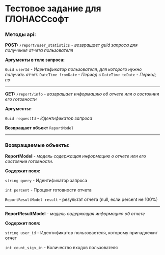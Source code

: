 # Тестовое задание для ГЛОНАССсофт

### Методы api:

**POST:** ``/report/user_statistics`` - *возвращает guid запроса для получения отчета пользователя*

**Аргументы в  теле запроса:**

``Guid userId`` - *Идентификатор пользователя, для которого нужно получить отчет.*
``DateTime fromDate`` - *Период с*
``DateTime toDate`` - *Период по*

------------


**GET:** ``/report/info`` - *возвращает информацию об отчете или о состоянии его готовности*

**Аргументы:**

``Guid requestId`` - *Идентификатор запроса*

**Возвращает объект** ``ReportModel``


------------


### Возвращаемые объекты:

**ReportModel**  - *модель содержащая информацию о отчете или его состоянии готовности.*

**Содержит поля:**

``string query`` - Идентификатор запроса

``int percent`` - Процент готовности отчета

``ReportResultModel result`` - результат отчета (null, если percent не 100%)

------------


**ReportResultModel** - *модель содержащая информацию об отчете*

**Содержит поля:**

``string user_id`` - Идентификатор пользоваетеля, которому принадлежит отчет

``int count_sign_in`` - Количество входов пользователя









